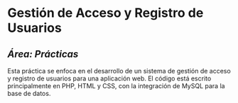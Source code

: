 # Gestión de Acceso y Registro de Usuarios
## _Área: Prácticas_
Esta práctica se enfoca en el desarrollo de un sistema de gestión de acceso y registro de usuarios para una aplicación web. El código está escrito principalmente en PHP, HTML y CSS, con la integración de MySQL para la base de datos.
